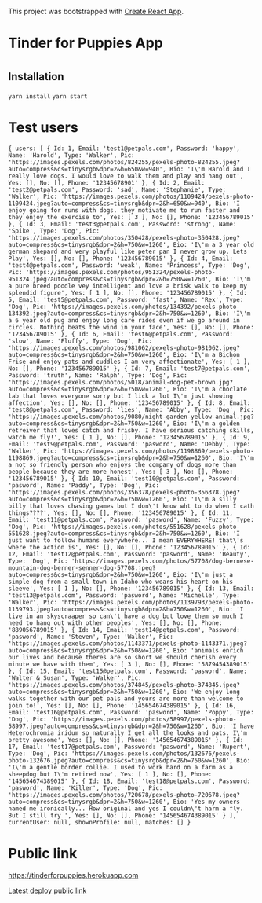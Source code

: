 This project was bootstrapped with [Create React App](https://github.com/facebookincubator/create-react-app).

# Tinder for Puppies App
#
## Installation

`yarn install`
`yarn start`

# Test users

`
{
  users: [
    {
      Id: 1,
      Email: 'test1@petpals.com',
      Password: 'happy',
      Name: 'Harold',
      Type: 'Walker',
      Pic: 'https://images.pexels.com/photos/824255/pexels-photo-824255.jpeg?auto=compress&cs=tinysrgb&dpr=2&h=650&w=940',
      Bio: 'I\'m Harold and I really love dogs. I would love to walk them and play and hang out',
      Yes: [],
      No: [],
      Phone: '12345678901'
    },
    {
      Id: 2,
      Email: 'test2@petpals.com',
      Password: 'sad',
      Name: 'Stephanie',
      Type: 'Walker',
      Pic: 'https://images.pexels.com/photos/1109424/pexels-photo-1109424.jpeg?auto=compress&cs=tinysrgb&dpr=2&h=650&w=940',
      Bio: 'I enjoy going for runs with dogs. they motivate me to run faster and they enjoy the exercise to',
      Yes: [
        3
      ],
      No: [],
      Phone: '123456789015'
    },
    {
      Id: 3,
      Email: 'test3@petpals.com',
      Password: 'strong',
      Name: 'Spike',
      Type: 'Dog',
      Pic: 'https://images.pexels.com/photos/350428/pexels-photo-350428.jpeg?auto=compress&cs=tinysrgb&dpr=2&h=750&w=1260',
      Bio: 'I\'m a 3 year old german shepard and very playful like peter pan I never grow up. Lets Play',
      Yes: [],
      No: [],
      Phone: '123456789015'
    },
    {
      Id: 4,
      Email: 'test4@petpals.com',
      Password: 'weak',
      Name: 'Princess',
      Type: 'Dog',
      Pic: 'https://images.pexels.com/photos/951324/pexels-photo-951324.jpeg?auto=compress&cs=tinysrgb&dpr=2&h=750&w=1260',
      Bio: 'I\'m a pure breed poodle vey intelligent and love a brisk walk to keep my splendid figure',
      Yes: [
        1
      ],
      No: [],
      Phone: '123456789015'
    },
    {
      Id: 5,
      Email: 'test5@petpals.com',
      Password: 'fast',
      Name: 'Rex',
      Type: 'Dog',
      Pic: 'https://images.pexels.com/photos/134392/pexels-photo-134392.jpeg?auto=compress&cs=tinysrgb&dpr=2&h=750&w=1260',
      Bio: 'I\'m a 6 year old pug and enjoy long care rides even if we go around in circles. Nothing beats the wind in your face',
      Yes: [],
      No: [],
      Phone: '123456789015'
    },
    {
      Id: 6,
      Email: 'test6@petpals.com',
      Password: 'slow',
      Name: 'Fluffy',
      Type: 'Dog',
      Pic: 'https://images.pexels.com/photos/981062/pexels-photo-981062.jpeg?auto=compress&cs=tinysrgb&dpr=2&h=750&w=1260',
      Bio: 'I\'m a Bichon Frise and enjoy pats and cuddles I am very affectionate',
      Yes: [
        1
      ],
      No: [],
      Phone: '123456789015'
    },
    {
      Id: 7,
      Email: 'test7@petpals.com',
      Password: 'truth',
      Name: 'Ralph',
      Type: 'Dog',
      Pic: 'https://images.pexels.com/photos/5018/animal-dog-pet-brown.jpg?auto=compress&cs=tinysrgb&dpr=2&h=750&w=1260',
      Bio: 'I\'m a choclate lab that loves everyone sorry but I lick a lot I\'m just showing affection',
      Yes: [],
      No: [],
      Phone: '123456789015'
    },
    {
      Id: 8,
      Email: 'test8@petpals.com',
      Password: 'lies',
      Name: 'Abby',
      Type: 'Dog',
      Pic: 'https://images.pexels.com/photos/9080/night-garden-yellow-animal.jpg?auto=compress&cs=tinysrgb&dpr=2&h=750&w=1260',
      Bio: 'I\'m a golden retreiver that loves catch and frisby. I have serious catching skills, watch me fly!',
      Yes: [
        1
      ],
      No: [],
      Phone: '123456789015'
    },
    {
      Id: 9,
      Email: 'test9@petpals.com',
      Password: 'pasword',
      Name: 'Debby',
      Type: 'Walker',
      Pic: 'https://images.pexels.com/photos/1198869/pexels-photo-1198869.jpeg?auto=compress&cs=tinysrgb&dpr=2&h=750&w=1260',
      Bio: 'I\'m a not so friendly person who enjoys the company of dogs more than people because they are more honest',
      Yes: [
        3
      ],
      No: [],
      Phone: '123456789015'
    },
    {
      Id: 10,
      Email: 'test10@petpals.com',
      Password: 'pasword',
      Name: 'Paddy',
      Type: 'Dog',
      Pic: 'https://images.pexels.com/photos/356378/pexels-photo-356378.jpeg?auto=compress&cs=tinysrgb&dpr=2&h=750&w=1260',
      Bio: 'I\'m a silly billy that loves chasing games but I don\'t know wht to do when I cath things????',
      Yes: [],
      No: [],
      Phone: '123456789015'
    },
    {
      Id: 11,
      Email: 'test11@petpals.com',
      Password: 'pasword',
      Name: 'Fuzzy',
      Type: 'Dog',
      Pic: 'https://images.pexels.com/photos/551628/pexels-photo-551628.jpeg?auto=compress&cs=tinysrgb&dpr=2&h=750&w=1260',
      Bio: 'I just want to follow humans everywhere... I mean EVERYWHERE! that\'s where the action is',
      Yes: [],
      No: [],
      Phone: '123456789015'
    },
    {
      Id: 12,
      Email: 'test12@petpals.com',
      Password: 'pasword',
      Name: 'Beauty',
      Type: 'Dog',
      Pic: 'https://images.pexels.com/photos/57708/dog-bernese-mountain-dog-berner-senner-dog-57708.jpeg?auto=compress&cs=tinysrgb&dpr=2&h=750&w=1260',
      Bio: 'I\'m just a simple dog from a small town in Idaho who wears his heart on his sleeve',
      Yes: [
        1
      ],
      No: [],
      Phone: '123456789015'
    },
    {
      Id: 13,
      Email: 'test13@petpals.com',
      Password: 'pasword',
      Name: 'Michelle',
      Type: 'Walker',
      Pic: 'https://images.pexels.com/photos/1139793/pexels-photo-1139793.jpeg?auto=compress&cs=tinysrgb&dpr=2&h=750&w=1260',
      Bio: 'I live in an skyscraaper so can\'t have a dog but love them so much I need to hang out with other peoples',
      Yes: [],
      No: [],
      Phone: '889056789015'
    },
    {
      Id: 14,
      Email: 'test14@petpals.com',
      Password: 'pasword',
      Name: 'Steven',
      Type: 'Walker',
      Pic: 'https://images.pexels.com/photos/1143371/pexels-photo-1143371.jpeg?auto=compress&cs=tinysrgb&dpr=2&h=750&w=1260',
      Bio: 'animals enrich our lives and because theres are so short we should cherish every minute we have with them',
      Yes: [
        3
      ],
      No: [],
      Phone: '5879454389015'
    },
    {
      Id: 15,
      Email: 'test15@petpals.com',
      Password: 'pasword',
      Name: 'Walter & Susan',
      Type: 'Walker',
      Pic: 'https://images.pexels.com/photos/374845/pexels-photo-374845.jpeg?auto=compress&cs=tinysrgb&dpr=2&h=750&w=1260',
      Bio: 'We enjoy long walks together with our pet pals and yours are more than welcome to join to!',
      Yes: [],
      No: [],
      Phone: '145654674389015'
    },
    {
      Id: 16,
      Email: 'test16@petpals.com',
      Password: 'pasword',
      Name: 'Poppy',
      Type: 'Dog',
      Pic: 'https://images.pexels.com/photos/58997/pexels-photo-58997.jpeg?auto=compress&cs=tinysrgb&dpr=2&h=750&w=1260',
      Bio: 'I have Heterochromia iridum so naturally I get all the looks and pats. I\'m pretty awesome',
      Yes: [],
      No: [],
      Phone: '145654674389015'
    },
    {
      Id: 17,
      Email: 'test17@petpals.com',
      Password: 'pasword',
      Name: 'Rupert',
      Type: 'Dog',
      Pic: 'https://images.pexels.com/photos/132676/pexels-photo-132676.jpeg?auto=compress&cs=tinysrgb&dpr=2&h=750&w=1260',
      Bio: 'I\'m a gentle border collie. I used to work hard on a farm as a sheepdog but I\'m retired now',
      Yes: [
        1
      ],
      No: [],
      Phone: '145654674389015'
    },
    {
      Id: 18,
      Email: 'test18@petpals.com',
      Password: 'pasword',
      Name: 'Killer',
      Type: 'Dog',
      Pic: 'https://images.pexels.com/photos/720678/pexels-photo-720678.jpeg?auto=compress&cs=tinysrgb&dpr=2&h=750&w=1260',
      Bio: 'Yes my owners named me ironically... How original and yes I couldn\'t harm a fly. But I still try ',
      Yes: [],
      No: [],
      Phone: '145654674389015'
    }
  ],
  currentUser: null,
  shownProfile: null,
  matches: []
}
`

# Public link

https://tinderforpuppies.herokuapp.com

[Latest deploy public link](https://eloquent-benz-3ec6d2.netlify.com/1/selector)
